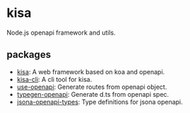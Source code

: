 # kisa

Node.js openapi framework and utils.

## packages

- [kisa](./packages/kisa): A web framework based on koa and openapi.
- [kisa-cli](./packages/kisa-cli): A cli tool for kisa.
- [use-openapi](./packages/use): Generate routes from openapi object.
- [typegen-openapi](./packages/tygegen): Generate d.ts from openapi spec.
- [jsona-openapi-types](./packages/use): Type definitions for jsona openapi.